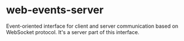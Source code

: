 # web-events-server
Event-oriented interface for client and server communication based on WebSocket protocol. It's a server part of this interface.